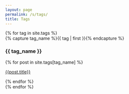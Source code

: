 ```yaml
---
layout: page
permalink: /s/tags/
title: Tags
---
```


<div id="archives">
  {% for tag in site.tags %}
    <div class="archive-group">
      {% capture tag_name %}{{ tag | first }}{% endcapture %}
      <div id="#{{ tag_name | slugize }}"></div>
      <a name="{{ tag_name | slugize }}"></a>
      <h3 class="tag-head">{{ tag_name }}</h3>
      {% for post in site.tags[tag_name] %}
      <article class="archive-item">
        <p>
            <a href="{{ post.url }}">{{post.title}}</a>
        </p>
      </article>
      {% endfor %}
    </div>
  {% endfor %}
</div>